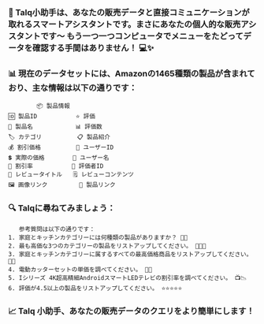 ### 🚀 Talq小助手は、あなたの販売データと直接コミュニケーションが取れるスマートアシスタントです。まさにあなたの個人的な販売アシスタントです～ もう一つ一つコンピュータでメニューをたどってデータを確認する手間はありません！ 💻✨

### 📊 現在のデータセットには、Amazonの1465種類の製品が含まれており、主な情報は以下の通りです：
            📦 製品情報
    🆔 製品ID           ⭐ 評価
    📝 製品名            📊 評価数
    🏷️ カテゴリ          📋 製品紹介
    💰 割引価格          👤 ユーザーID
    💲 実際の価格        🙋 ユーザー名
    💸 割引率           📝 評価者ID
    📰 レビュータイトル   🗒️ レビューコンテンツ
    🖼 画像リンク         🔗 製品リンク



### 🔍 Talqに尋ねてみましょう：

       参考質問は以下の通りです：
    1. 家庭とキッチンカテゴリーには何種類の製品がありますか？ 🏡🍴
    2. 最も高価な3つのカテゴリーの製品をリストアップしてください。 💎💎💎
    3. 家庭とキッチンカテゴリーに属するすべての最高価格商品をリストアップしてください。 🏡💎
    4. 電動カッターセットの単価を調べてください。 🍲🔪
    5. Iシリーズ 4K超高精細AndroidスマートLEDテレビの割引率を調べてください。 📺📉
    6. 評価が4.5以上の製品をリストアップしてください。 ⭐⭐⭐⭐⭐

### 📈 Talq 小助手、あなたの販売データのクエリをより簡単にします！